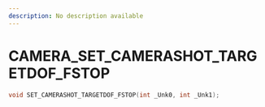 ```yaml
---
description: No description available 
---
```


# CAMERA\_SET_CAMERASHOT_TARGETDOF_FSTOP

```cpp
void SET_CAMERASHOT_TARGETDOF_FSTOP(int _Unk0, int _Unk1);
```